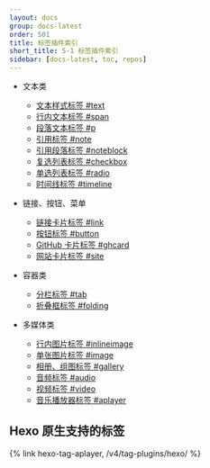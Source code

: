 ```yaml
---
layout: docs
group: docs-latest
order: 501
title: 标签插件索引
short_title: 5-1 标签插件索引
sidebar: [docs-latest, toc, repos]
---
```



- 文本类
  - [文本样式标签 #text](/v4/tag-plugins/text/)
  - [行内文本标签 #span](/v4/tag-plugins/span/)
  - [段落文本标签 #p](/v4/tag-plugins/p/)
  - [引用标签 #note](/v4/tag-plugins/note/)
  - [引用段落标签 #noteblock](/v4/tag-plugins/noteblock/)
  - [复选列表标签 #checkbox](/v4/tag-plugins/checkbox/)
  - [单选列表标签 #radio](/v4/tag-plugins/radio/)
  - [时间线标签 #timeline](/v4/tag-plugins/timeline/)

- 链接、按钮、菜单
  - [链接卡片标签 #link](/v4/tag-plugins/link/)
  - [按钮标签 #button](/v4/tag-plugins/button/)
  - [GitHub 卡片标签 #ghcard](/v4/tag-plugins/ghcard/)
  - [网站卡片标签 #site](/v4/tag-plugins/site/)

- 容器类
  - [分栏标签 #tab](/v4/tag-plugins/tab/)
  - [折叠框标签 #folding](/v4/tag-plugins/folding/)

- 多媒体类
  - [行内图片标签 #inlineimage](/v4/tag-plugins/inlineimage/)
  - [单张图片标签 #image](/v4/tag-plugins/image/)
  - [相册、组图标签 #gallery](/v4/tag-plugins/gallery/)
  - [音频标签 #audio](/v4/tag-plugins/audio/)
  - [视频标签 #video](/v4/tag-plugins/video/)
  - [音乐播放器标签 #aplayer](/v4/tag-plugins/aplayer/)

## Hexo 原生支持的标签


{% link hexo-tag-aplayer, /v4/tag-plugins/hexo/ %}
